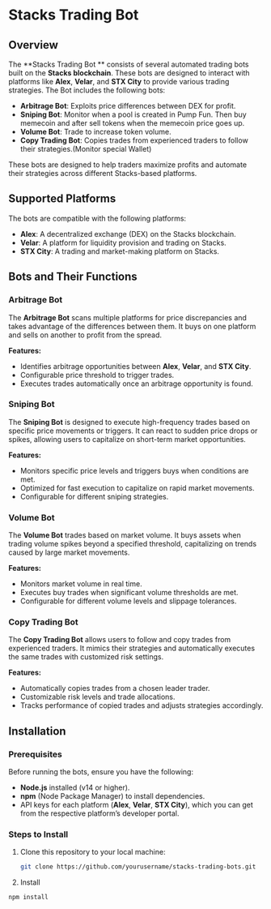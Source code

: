 # Stacks Trading Bot

## Overview
The **Stacks Trading Bot ** consists of several automated trading bots built on the **Stacks blockchain**. These bots are designed to interact with platforms like **Alex**, **Velar**, and **STX City** to provide various trading strategies. The Bot includes the following bots:

- **Arbitrage Bot**: Exploits price differences between DEX for profit.
- **Sniping Bot**: Monitor when a pool is created in Pump Fun. Then buy memecoin and after sell tokens when the memecoin price goes up.
- **Volume Bot**: Trade to increase token volume.
- **Copy Trading Bot**: Copies trades from experienced traders to follow their strategies.(Monitor special Wallet)

These bots are designed to help traders maximize profits and automate their strategies across different Stacks-based platforms.

## Supported Platforms
The bots are compatible with the following platforms:

- **Alex**: A decentralized exchange (DEX) on the Stacks blockchain.
- **Velar**: A platform for liquidity provision and trading on Stacks.
- **STX City**: A trading and market-making platform on Stacks.

## Bots and Their Functions

### Arbitrage Bot
The **Arbitrage Bot** scans multiple platforms for price discrepancies and takes advantage of the differences between them. It buys on one platform and sells on another to profit from the spread.

**Features:**
- Identifies arbitrage opportunities between **Alex**, **Velar**, and **STX City**.
- Configurable price threshold to trigger trades.
- Executes trades automatically once an arbitrage opportunity is found.

### Sniping Bot
The **Sniping Bot** is designed to execute high-frequency trades based on specific price movements or triggers. It can react to sudden price drops or spikes, allowing users to capitalize on short-term market opportunities.

**Features:**
- Monitors specific price levels and triggers buys when conditions are met.
- Optimized for fast execution to capitalize on rapid market movements.
- Configurable for different sniping strategies.

### Volume Bot
The **Volume Bot** trades based on market volume. It buys assets when trading volume spikes beyond a specified threshold, capitalizing on trends caused by large market movements.

**Features:**
- Monitors market volume in real time.
- Executes buy trades when significant volume thresholds are met.
- Configurable for different volume levels and slippage tolerances.

### Copy Trading Bot
The **Copy Trading Bot** allows users to follow and copy trades from experienced traders. It mimics their strategies and automatically executes the same trades with customized risk settings.

**Features:**
- Automatically copies trades from a chosen leader trader.
- Customizable risk levels and trade allocations.
- Tracks performance of copied trades and adjusts strategies accordingly.

## Installation

### Prerequisites
Before running the bots, ensure you have the following:

- **Node.js** installed (v14 or higher).
- **npm** (Node Package Manager) to install dependencies.
- API keys for each platform (**Alex**, **Velar**, **STX City**), which you can get from the respective platform’s developer portal.

### Steps to Install

1. Clone this repository to your local machine:

   ```bash
   git clone https://github.com/yourusername/stacks-trading-bots.git

2. Install

```bash
npm install
